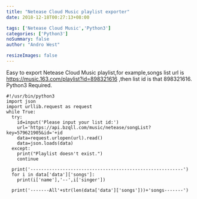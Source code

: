 ```yaml
---
title: "Netease Cloud Music playlist exporter"
date: 2018-12-18T00:27:13+08:00

tags: ['Netease Cloud Music','Python3']
categories: ['Python3']
noSummary: false
author: "Andro West"

resizeImages: false
---
```

Easy to export Netease Cloud Music playlist,for example,songs list url is https://music.163.com/playlist?id=898321616 ,then list id is that 898321616.
Python3 Required.    

<!--more-->

```
#!/usr/bin/python3
import json
import urllib.request as request
while True:
  try:
    id=input('Please input your list id:')
    url='https://api.bzqll.com/music/netease/songList?key=579621905&id='+id
    data=request.urlopen(url).read()
    data=json.loads(data)
  except:
    print("Playlist doesn't exist.")
    continue

  print('---------------------------------------------------------')
  for i in data['data']['songs']:
    print(i['name'],'--',i['singer'])

  print('-------All'+str(len(data['data']['songs']))+'songs-------')
```
